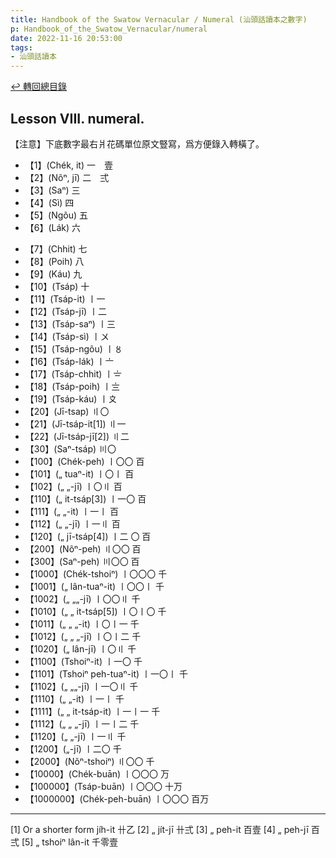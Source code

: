 ```yaml
---
title: Handbook of the Swatow Vernacular / Numeral (汕頭話讀本之數字)
p: Handbook_of_the_Swatow_Vernacular/numeral
date: 2022-11-16 20:53:00
tags: 
- 汕頭話讀本
---
```


[↩️ 轉回總目錄](/Handbook_of_the_Swatow_Vernacular)

## Lesson VIII. numeral.

【注意】下底數字最右爿花碼單位原文豎寫，爲方便錄入轉橫了。

* 【1】(Chék, it) 一　壹
* 【2】(Nõⁿ, jī) 二　弍
* 【3】(Saⁿ) 三
* 【4】(Sì) 四
* 【5】(Ngõu) 五
* 【6】(Lák) 六
<!--more-->
* 【7】(Chhit) 七
* 【8】(Poih) 八
* 【9】(Káu) 九
* 【10】(Tsáp) 十
* 【11】(Tsáp-it) 〡一
* 【12】(Tsáp-jī) 〡二
* 【13】(Tsáp-saⁿ) 〡三
* 【14】(Tsáp-sì) 〡〤
* 【15】(Tsáp-ngõu) 〡〥
* 【16】(Tsáp-lák) 〡〦
* 【17】(Tsáp-chhit) 〡〧
* 【18】(Tsáp-poih) 〡〨
* 【19】(Tsáp-káu) 〡〩
* 【20】(Jī-tsap) 〢〇
* 【21】(Jī-tsáp-it[1]) 〢一
* 【22】(Jī-tsáp-jī[2]) 〢二
* 【30】(Saⁿ-tsáp) 〣〇
* 【100】(Chék-peh) 〡〇〇 百
* 【101】(„ tuaⁿ-it) 〡〇〡 百
* 【102】(„ „-jī) 〡〇〢 百
* 【110】(„ it-tsáp[3]) 〡一〇 百
* 【111】(„ „-it) 〡一〡 百
* 【112】(„ „-jī) 〡一〢 百
* 【120】(„ jī-tsáp[4]) 〡二 〇 百
* 【200】(Nõⁿ-peh) 〢〇〇 百
* 【300】(Saⁿ-peh) 〣〇〇 百
* 【1000】(Chék-tshoiⁿ) 〡〇〇〇 千
* 【1001】(„ lân-tuaⁿ-it) 〡〇〇〡 千
* 【1002】(„ „„-jī) 〡〇〇〢 千
* 【1010】(„ „ it-tsáp[5]) 〡〇〡〇 千
* 【1011】(„ „ „-it) 〡〇〡一 千
* 【1012】(„ „ „-jī) 〡〇〡二 千
* 【1020】(„ lân-jī) 〡〇〢 千
* 【1100】(Tshoiⁿ-it) 〡一〇 千
* 【1101】(Tshoiⁿ peh-tuaⁿ-it) 〡一〇〡 千
* 【1102】(„ „„-jī) 〡一〇〢 千
* 【1110】(„ „-it) 〡一〡 千
* 【1111】(„ „ it-tsáp-it) 〡一〡一 千
* 【1112】(„ „ „-jī) 〡一〡二 千
* 【1120】(„ „-jī) 〡一〢 千
* 【1200】(„-jī) 〡二〇 千
* 【2000】(Nõⁿ-tshoiⁿ) 〢〇〇 千
* 【10000】(Chék-buān) 〡〇〇〇 万
* 【100000】(Tsáp-buān) 〡〇〇〇 十万
* 【1000000】(Chék-peh-buān) 〡〇〇〇 百万

------
[1] Or a shorter form jíh-it 卄乙
[2] „ jít-jī 卄弍
[3] „ peh-it 百壹
[4] „ peh-jī 百弍
[5] „ tshoiⁿ lân-it 千零壹
